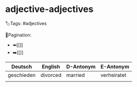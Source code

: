 # adjective-adjectives

🏷️Tags: #adjectives

🧭Pagination:
- ⬅️[[]]
- ➡️[[]]

| Deutsch      | English   | D-Antonym | E-Antonym    |
|--------------|-----------|-----------|--------------|
| geschieden   | divorced  | married   | verheiratet  |
|              |           |           ||


